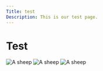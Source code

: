 ```yaml
---
Title: test
Description: This is our test page.
---
```


Test
============================

<div class = "first-box">
</div>

<div class = "second-box">
</div>

<div class = "third-box">
</div>

<div class = "fourth-box">
</div>

<div class = "gallery">

<picture>
    <source media="(min-width: 668px)" srcset="%base_url%/image/movement.jpg&f=colorize,50,-40,-40,0">
    <img src="%base_url%/image/movement.jpg&f=colorize,20,-30,-30,0&w=200" alt="A sheep">
</picture>

<picture>
    <source media="(min-width: 668px)" srcset="%base_url%/image/movement.jpg&f=negate">
    <img src="%base_url%/image/movement.jpg" alt="A sheep">
</picture>

<picture>
    <source media="(min-width: 668px)" srcset="%base_url%/image/movement.jpg?w=450&convolve=draw">
    <img src="%base_url%/image/movement.jpg" alt="A sheep">
</picture>





</div>